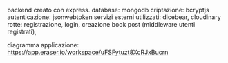 backend creato con express.
database: mongodb
criptazione: bcryptjs
autenticazione: jsonwebtoken
servizi esterni utilizzati: dicebear, cloudinary
rotte: registrazione, login, creazione book post (middleware utenti registrati), 

diagramma applicazione: https://app.eraser.io/workspace/uFSFytuzt8XcRJxBucrn